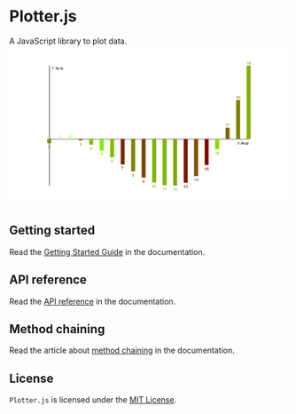 # Plotter.js
A JavaScript library to plot data.
![Demo](demo.png)

## Getting started
Read the [Getting Started Guide](getting-started.md) in the documentation.

## API reference
Read the [API reference](reference-index) in the documentation.

## Method chaining
Read the article about [method chaining](method-chaining.md) in the documentation.

## License
`Plotter.js` is licensed under the [MIT License](https://github.com/PeterMader/Plotter.js/blob/master/LICENSE).
